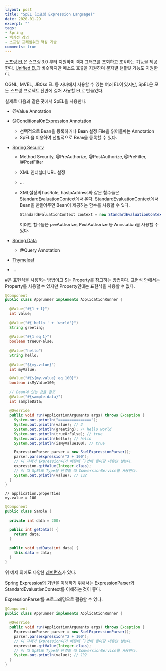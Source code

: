 ```yaml
---
layout: post 
title: "SpEL (스프링 Expression Language)"
date: 2020-01-29
excerpt: ""
tags: 
- Spring
- 백기선 강의
- 스프링 프레임워크 핵심 기술
comments: true 
---
```


[스프링 EL](https://docs.spring.io/spring/docs/current/spring-framework-reference/core.html#expressions)은 스프링 3.0 부터 지원하며 객체 그래프를 조회하고 조작하는 기능을 제공한다. [Unified EL](https://docs.oracle.com/javaee/5/tutorial/doc/bnahq.html)과 비슷하지만 메소드 호출을 지원하며 문자열 탬플릿 기능도 지원한다.

OGNL, MVEL, JBOss EL 등 자바에서 사용할 수 있는 여러 EL이 있지만, SpEL은 모든 스프링 프로젝트 전반에 걸쳐 사용할 EL로 만들었다.

실제로 다음과 같은 곳에서 SpEL을 사용한다.

* @Value Annotation

* @ConditionalOnExpression Annotation

  * 선택적으로 Bean을 등록하거나 Bean 설정 File을 읽어들이는 Annotation
  * SpEL을 이용하여 선별적으로 Bean을 등록할 수 있다.

* [Spring Security](https://docs.spring.io/spring-security/site/docs/3.0.x/reference/el-access.html)

  * Method Security, @PreAuthorize, @PostAuthorize, @PreFilter, @PostFilter

  * XML 인터셉터 URL 설정

  * ...

  * XML설정의 hasRole, hasIpAddress와 같은 함수들은 StandardEvaluationContext에서 온다. StandardEvaluationContext에서 Bean을 만들어주면 Bean이 제공하는 함수를 사용할 수 있다. 

    ```java
    StandardEvaluationContext context = new StandardEvaluationContext(Bean);
    ```

    이러한 함수들은 preAuthorize, PostAuthorize 등 Annotation을 사용할 수 있다.

* [Spring Data](https://spring.io/blog/2014/07/15/spel-support-in-spring-data-jpa-query-definitions)

  * @Query Annotation

* [Thymeleaf](https://blog.outsider.ne.kr/997)

* ...



\#은 표현식을 사용하는 방법이고 $는 Property를 참고하는 방법이다. 표현식 안에서는 Property를 사용할 수 있지만 Property안에는 표현식을 사용할 수 없다.

```java
@Component
public class Apprunner implements ApplicationRunner {
  
  @Value("#{1 + 1}")
  int value;
  
  @Value("#{'hello ' + 'world'}")
  String greeting;
  
  @Value("#{1 eq 1}")
  boolean trueOrFalse;
  
  @Value("hello")
  String hello;
  
  @Value("${my.value}")
  int myValue;
  
  @Value("#{${my.value} eq 100}")
  boolean isMyValue100;
  
  // Bean에 있는 값을 참조
  @Value("#{sample.data}")
  int sampleData;
  
  @Override
  public void run(ApplicationArguments args) throws Exception {
    System.out.println("===============");
    System.out.println(value); // 2
    System.out.println(greeting); // hello world
    System.out.println(trueOrFalse); // true
    System.out.println(hello); // hello
    System.out.println(isMyValue100); // true
    
    ExpressionParser parser = new SpelExpressionParser();
    parser.parseExpression("2 + 100"); 
    // 이 자체가 Expression이기 때문에 {}안에 들어갈 내용만 넣는다.
    expression.getValue(Integer.class); 
    // 이 때 SpEL도 Type을 변경할 때 ConversionService를 사용한다.
    System.out.println(value); // 102
  }
}
```

```
// application.properties
my.value = 100
```

```java
@Component
public class Sample {
  
  private int data = 200;
  
  public int getData() {
    return data;
  }
  
  public void setData(int data) {
    this.data = data;
  }
}
```

위 예제 외에도 다양한 [레퍼런스](https://docs.spring.io/spring/docs/current/spring-framework-reference/core.html#expressions-language-ref)가 있다.



Spring Expression의 기반을 이해하기 위해서는 ExpressionParser와 StandardEvaluationContext를 이해하는 것이 좋다.

ExpressionParser를 프로그래밍으로 활용할 수 있다.

```java
@Component
public class Apprunner implements ApplicationRunner {
 
  @Override
  public void run(ApplicationArguments args) throws Exception {
    ExpressionParser parser = new SpelExpressionParser();
    parser.parseExpression("2 + 100"); 
    // 이 자체가 Expression이기 때문에 {}안에 들어갈 내용만 넣는다.
    expression.getValue(Integer.class); 
    // 이 때 SpEL도 Type을 변경할 때 ConversionService를 사용한다.
    System.out.println(value); // 102
  }
}
```



